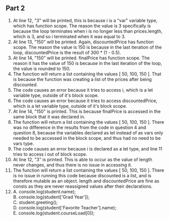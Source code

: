 ## Part 2

1. At line 12, "3" will be printed, this is because i is a "var" variable type, which has function scope. The reason the value is 3 specifically is because the loop terminates when i is no longer less than prices.length, which is 3, and so i terminated when it was equal to 3.
2. At line 13, "150" will be printed. Again, discountedPrice has function scope. The reason the value is 150 is because in the last iteration of the loop, discountedPrice is the result of 300 * (1 - 0.5).
3. At line 14, "150" will be printed. finalPrice has function scope. The reason it has the value of 150 is because in the last iteration of the loop, the value is rounded to 150.
4. The function will return a list containing the values [ 50, 100, 150 ]. That is because the function was creating a list of the prices after being discounted.
5. The code causes an error because it tries to access i, which is a let variable type, outside of it's block scope.
6. The code causes an error because it tries to access discountedPrice, which is a let variable type, outside of it's block scope.
7. At line 14, "150" is printed. This is because finalPrice is accessed in the same block that it was declared in.
8. The function will return a list containing the values [ 50, 100, 150 ]. There was no difference in the results from the code in question 4 and question 8, because the variables declared as let instead of as vars only needed to be accessed in the block scope, and thus had no need to be vars type.
9. The code causes an error because i is declared as a let type, and line 11 tries to access i out of block scope.
10. At line 12, "3" is printed. This is able to occur as the value of length never changes, and thus there is no issue in accessing it.
11. The function will return a list containing the values [ 50, 100, 150 ]. There is no issue in running this code because discounted is a list, and is therefore mutable as an object. length and discountedPrice are fine as consts as they are never reassigned values after their declarations.
12. A. console.log(student.name); 
<br>B. console.log(student['Grad Year']);
<br>C. student.greeting();
<br>D. console.log(student['Favorite Teacher'].name);
<br>E. console.log(student.courseLoad[0]);